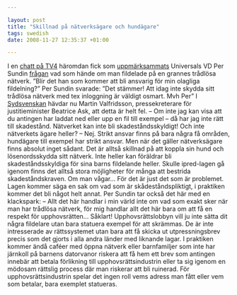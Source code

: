 ```yaml
--- 

layout: post
title: "Skillnad på nätverksägare och hundägare" 
tags: swedish 
date: 2008-11-27 12:35:37 +01:00 

---
```


I en [chatt på TV4](http://www.tv4.se/1.734790) häromdan fick som [uppmärksammats](http://copyriot.se/2008/11/23/vi-maste-tala-om-de-oppna-natverken/) Universals VD Per Sundin [frågan](http://www.svd.se/opinion/brannpunkt/artikel_2103621.svd) vad som hände om man fildelade på en grannes trådlösa nätverk. ”Blir det han som kommer att bli ansvarig för min olagliga fildelning?” Per Sundin svarade: ”Det stämmer! Att idag inte skydda sitt trådlösa nätverk med tex inloggning är väldigt osmart. Mvh Per” I [Sydsvenskan](http://sydsvenskan.se/nojen/article393158/Skivbolagschefen-hade-fel-om-Ipred.html) hävdar nu Martin Valfridsson, pressekreterare för justitieminister Beatrice Ask, att detta är helt fel. – Om inte jag kan visa att du antingen har laddat ned eller upp en fil till exempel – då har jag inte rätt till skadestånd. Nätverket kan inte bli skadeståndsskyldigt! Och inte nätverkets ägare heller? – Nej. Strikt ansvar finns på bara några få områden, hundägare till exempel har strikt ansvar. Men när det gäller nätverksägare finns absolut inget sådant. Det är alltså skillnad på att koppla sin hund och lösenordsskydda sitt nätverk. Inte heller kan föräldrar bli skadeståndsskyldiga för sina barns fildelande heller. Skulle ipred-lagen gå igenom finns det alltså stora möjligheter för många att bestrida skadeståndskraven. Om man vågar... För det är just det som är problemet. Lagen kommer säga en sak om vad som är skådeståndspliktigt, i praktiken kommer det bli något helt annat. Per Sundin tar också det här med en klackspark: – Allt det här handlar i min värld inte om vad som exakt sker när man har trådlösa nätverk, för mig handlar allt det här bara om att få en respekt för upphovsrätten... Såklart! Upphovsrättslobbyn vill ju inte sätta dit några fildelare utan bara statuera exempel för att skrämmas. De är inte intresserade av rättssystemet utan bara att få skicka ut utpressningsbrev precis som det gjorts i alla andra länder med liknande lagar. I praktiken kommer ändå caféer med öppna nätverk eller barnfamiljer som inte har järnkoll på barnens datorvanor riskera att få hem ett brev som antingen innebär att betala förlikning till upphovsrättsindustrin eller ta sig igenom en mödosam rättslig process där man riskerar att bli ruinerad. För upphovsrättsindustrin spelar det ingen roll vems adress man fått eller vem som betalar, bara exemplet statueras. 
